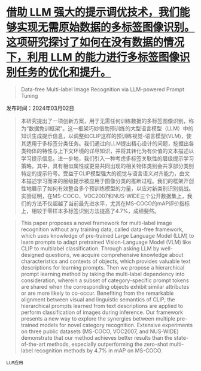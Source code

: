 # [借助 LLM 强大的提示调优技术，我们能够实现无需原始数据的多标签图像识别。这项研究探讨了如何在没有数据的情况下，利用 LLM 的能力进行多标签图像识别任务的优化和提升。](https://arxiv.org/abs/2403.01209)

> Data-free Multi-label Image Recognition via LLM-powered Prompt Tuning

发布时间：2024年03月02日

> 本研究提出了一项创新方案，用于无需任何训练数据的多标签图像识别，称为“数据免训框架”。这一框架巧妙借助预训练的大型语言模型（LLM）中的知识生成提示信息，以调整如CLIP这样的预训练视觉-语言模型(VLM)，使其适用于多标签分类任务。我们通过向LLM提出精心设计的问题，挖掘出各类物体的特性与上下文环境的详尽知识，并将其转化为有价值的文本描述以学习提示信息。进一步地，我们引入一种考虑多标签关联性的层级提示学习策略，其中，具有相似属性或更易共同出现的相关物体类别会共享部分类别特定的提示符号。受益于CLIP模型强大的视觉与语言语义对齐能力，由文本描述学习而来的层级提示被应用于图像分类的推断过程。我们的框架开创性地展示了如何有效整合多个预训练模型的力量，以应对新类别识别挑战。实验证明，在MS-COCO、VOC2007和NUS-WIDE三个公开数据集上，我们的方法不仅超越了当前最先进水平，尤其在MS-COCO的mAP评价指标上，相较于零样本多标签识别方法提高了4.7%，成绩斐然。

> This paper proposes a novel framework for multi-label image recognition without any training data, called data-free framework, which uses knowledge of pre-trained Large Language Model (LLM) to learn prompts to adapt pretrained Vision-Language Model (VLM) like CLIP to multilabel classification. Through asking LLM by well-designed questions, we acquire comprehensive knowledge about characteristics and contexts of objects, which provides valuable text descriptions for learning prompts. Then we propose a hierarchical prompt learning method by taking the multi-label dependency into consideration, wherein a subset of category-specific prompt tokens are shared when the corresponding objects exhibit similar attributes or are more likely to co-occur. Benefiting from the remarkable alignment between visual and linguistic semantics of CLIP, the hierarchical prompts learned from text descriptions are applied to perform classification of images during inference. Our framework presents a new way to explore the synergies between multiple pre-trained models for novel category recognition. Extensive experiments on three public datasets (MS-COCO, VOC2007, and NUS-WIDE) demonstrate that our method achieves better results than the state-of-the-art methods, especially outperforming the zero-shot multi-label recognition methods by 4.7% in mAP on MS-COCO.

`LLM应用`